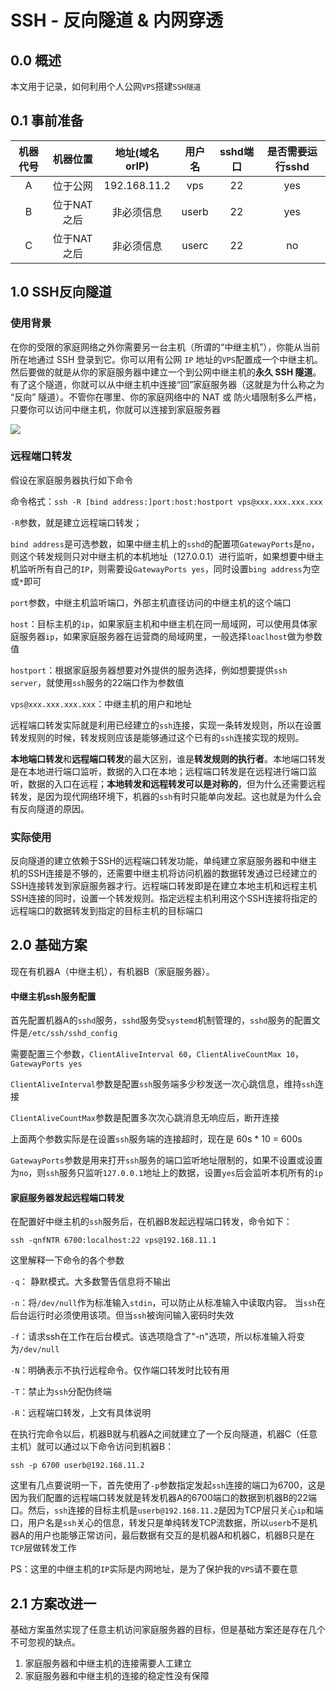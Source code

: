 # SSH - 反向隧道 & 内网穿透

## 0.0 概述

本文用于记录，如何利用个人公网`VPS`搭建`SSH隧道`

## 0.1 事前准备

| 机器代号 |  机器位置   | 地址(域名orIP) | 用户名 | sshd端口 | 是否需要运行sshd |
| :------: | :---------: | :------------: | :----: | :------: | :--------------: |
|    A     |  位于公网   |  192.168.11.2  |  vps   |    22    |       yes        |
|    B     | 位于NAT之后 |   非必须信息   | userb  |    22    |       yes        |
|    C     | 位于NAT之后 |   非必须信息   | userc  |    22    |        no        |

## 1.0 SSH反向隧道

### 使用背景

在你的受限的家庭网络之外你需要另一台主机（所谓的“中继主机”），你能从当前所在地通过 SSH 登录到它。你可以用有公网 `IP` 地址的`VPS`配置成一个中继主机。然后要做的就是从你的家庭服务器中建立一个到公网中继主机的**永久 SSH 隧道**。有了这个隧道，你就可以从中继主机中连接“回”家庭服务器（这就是为什么称之为 “反向” 隧道）。不管你在哪里、你的家庭网络中的 NAT 或 防火墙限制多么严格，只要你可以访问中继主机，你就可以连接到家庭服务器

![](https://img.linux.net.cn/data/attachment/album/201508/07/235248bx5kxx52gg8yyty4.jpg)

### 远程端口转发 

假设在家庭服务器执行如下命令

命令格式：`ssh -R [bind address:]port:host:hostport vps@xxx.xxx.xxx.xxx`

`-R`参数，就是建立远程端口转发；

`bind address`是可选参数，如果中继主机上的`sshd`的配置项`GatewayPorts`是`no`，则这个转发规则只对中继主机的本机地址（127.0.0.1）进行监听，如果想要中继主机监听所有自己的`IP`，则需要设`GatewayPorts yes`，同时设置`bing address`为空或`*`即可

`port`参数，中继主机监听端口，外部主机直径访问的中继主机的这个端口

`host`：目标主机的`ip`，如果家庭主机和中继主机在同一局域网，可以使用具体家庭服务器`ip`，如果家庭服务器在运营商的局域网里，一般选择`loaclhost`做为参数值

`hostport`：根据家庭服务器想要对外提供的服务选择，例如想要提供`ssh server`，就使用`ssh`服务的22端口作为参数值

`vps@xxx.xxx.xxx.xxx`：中继主机的用户和地址

远程端口转发实际就是利用已经建立的`ssh`连接，实现一条转发规则，所以在设置转发规则的时候，转发规则应该是能够通过这个已有的`ssh`连接实现的规则。

**本地端口转发**和**远程端口转发**的最大区别，谁是**转发规则的执行者**。本地端口转发是在本地进行端口监听，数据的入口在本地；远程端口转发是在远程进行端口监听，数据的入口在远程；**本地转发和远程转发可以是对称的**，但为什么还需要远程转发，是因为现代网络环境下，机器的`ssh`有时只能单向发起。这也就是为什么会有反向隧道的原因。

### 实际使用

反向隧道的建立依赖于SSH的远程端口转发功能，单纯建立家庭服务器和中继主机的SSH连接是不够的，还需要中继主机将访问机器的数据转发通过已经建立的SSH连接转发到家庭服务器才行。远程端口转发即是在建立本地主机和远程主机SSH连接的同时，设置一个转发规则。指定远程主机利用这个SSH连接将指定的远程端口的数据转发到指定的目标主机的目标端口

## 2.0 基础方案

现在有机器A（中继主机），有机器B（家庭服务器）。

#### 中继主机ssh服务配置

首先配置机器A的`sshd`服务，`sshd`服务受`systemd`机制管理的，`sshd`服务的配置文件是`/etc/ssh/sshd_config`

需要配置三个参数，`ClientAliveInterval 60`，`ClientAliveCountMax 10`，`GatewayPorts yes`

`ClientAliveInterval`参数是配置`ssh`服务端多少秒发送一次心跳信息，维持`ssh`连接

`ClientAliveCountMax`参数是配置多次次心跳消息无响应后，断开连接

上面两个参数实际是在设置`ssh`服务端的连接超时，现在是 60s * 10 = 600s

`GatewayPorts`参数是用来打开`ssh`服务的端口监听地址限制的，如果不设置或设置为`no`，则`ssh`服务只监听`127.0.0.1`地址上的数据，设置`yes`后会监听本机所有的`ip`

#### 家庭服务器发起远程端口转发

在配置好中继主机的`ssh`服务后，在机器B发起远程端口转发，命令如下：

`ssh -qnfNTR 6700:localhost:22 vps@192.168.11.1`

这里解释一下命令的各个参数

`-q`： 静默模式。大多数警告信息将不输出

`-n`：将`/dev/null`作为标准输入`stdin`，可以防止从标准输入中读取内容。 当`ssh`在后台运行时必须使用该项。但当`ssh`被询问输入密码时失效

`-f`：请求ssh在工作在后台模式。该选项隐含了"-n"选项，所以标准输入将变为`/dev/null`

`-N`：明确表示不执行远程命令。仅作端口转发时比较有用

`-T`：禁止为`ssh`分配伪终端

`-R`：远程端口转发，上文有具体说明

在执行完命令以后，机器B就与机器A之间就建立了一个反向隧道，机器C（任意主机）就可以通过以下命令访问到机器B：

`ssh -p 6700 userb@192.168.11.2`

这里有几点要说明一下，首先使用了`-p`参数指定发起`ssh`连接的端口为6700，这是因为我们配置的远程端口转发就是转发机器A的6700端口的数据到机器B的22端口。然后，`ssh`连接的目标主机是`userb@192.168.11.2`是因为TCP层只关心`ip`和端口，用户名是`ssh`关心的信息，转发只是单纯转发TCP流数据，所以`userb`不是机器A的用户也能够正常访问，最后数据有交互的是机器A和机器C，机器B只是在`TCP`层做转发工作

PS：这里的中继主机的`IP`实际是内网地址，是为了保护我的`VPS`请不要在意

## 2.1 方案改进一

基础方案虽然实现了任意主机访问家庭服务器的目标，但是基础方案还是存在几个不可忽视的缺点。

1. 家庭服务器和中继主机的连接需要人工建立
2. 家庭服务器和中继主机的连接的稳定性没有保障
